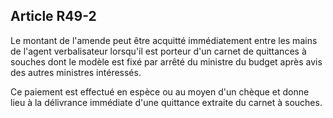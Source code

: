 Article R49-2
----
Le montant de l'amende peut être acquitté immédiatement entre les mains de
l'agent verbalisateur lorsqu'il est porteur d'un carnet de quittances à souches
dont le modèle est fixé par arrêté du ministre du budget après avis des autres
ministres intéressés.

Ce paiement est effectué en espèce ou au moyen d'un chèque et donne lieu à la
délivrance immédiate d'une quittance extraite du carnet à souches.
